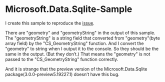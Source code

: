 # Microsoft.Data.Sqlite-Sample

I create this sample to reproduce the [issue](https://github.com/aspnet/EntityFrameworkCore/issues/18328).

There are "geometry" and "geometryString" in the output of this sample. The "geometryString" is a string field that converted from "geometry"(byte array field) by the "CS_GeometryString" function. And I convert the "geometry" to string when I output it to the console. So they should be the same in the output. (But they don’t.) That means the "geometry" is not passed to the "CS_GeometryString" function correctly.

And it is strange that the preview version of the Microsoft.Data.Sqlite package(3.0.0-preview5.19227.1) doesn’t have this bug.
